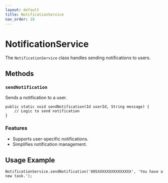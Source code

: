 ```yaml
---
layout: default
title: NotificationService
nav_order: 18
---
```


# NotificationService

The `NotificationService` class handles sending notifications to users.

## Methods

### `sendNotification`
Sends a notification to a user.

```apex
public static void sendNotification(Id userId, String message) {
    // Logic to send notification
}
```

### Features
- Supports user-specific notifications.
- Simplifies notification management.

## Usage Example

```apex
NotificationService.sendNotification('005XXXXXXXXXXXXXXX', 'You have a new task.');
```

